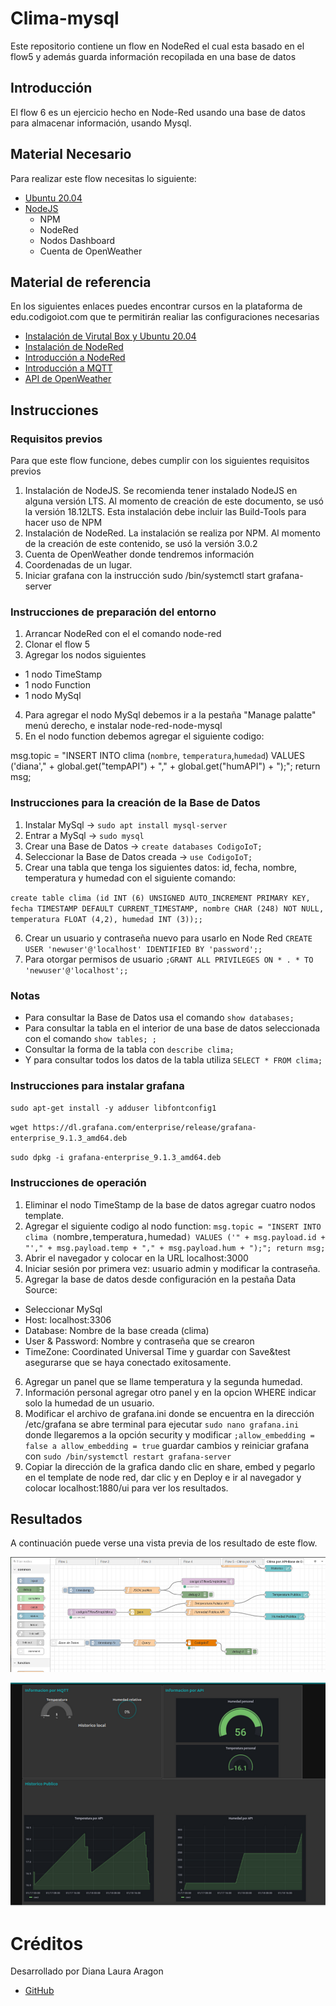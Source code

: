 # Clima-mysql
Este repositorio contiene un flow en NodeRed el cual esta basado en el flow5 y además guarda información recopilada en una base de datos

## Introducción

El flow 6 es un ejercicio hecho en Node-Red usando una base de datos para almacenar información, usando Mysql.

## Material Necesario

Para realizar este flow necesitas lo siguiente:

- [Ubuntu 20.04](https://releases.ubuntu.com/20.04/)
- [NodeJS](https://nodejs.org/es/)
    - NPM
    - NodeRed
    - Nodos Dashboard
    - Cuenta de OpenWeather

## Material de referencia

En los siguientes enlaces puedes encontrar cursos en la plataforma de edu.codigoiot.com que te permitirán realiar las configuraciones necesarias

- [Instalación de Virutal Box y Ubuntu 20.04](https://edu.codigoiot.com/course/view.php?id=812)
- [Instalación de NodeRed](https://edu.codigoiot.com/course/view.php?id=817)
- [Introducción a NodeRed](https://edu.codigoiot.com/course/view.php?id=278)
- [Introducción a MQTT](https://edu.codigoiot.com/enrol/index.php?id=851)
- [API de OpenWeather](https://openweathermap.org/api)

## Instrucciones

### Requisitos previos

Para que este flow funcione, debes cumplir con los siguientes requisitos previos

1. Instalación de NodeJS. Se recomienda tener instalado NodeJS en alguna versión LTS. Al momento de creación de este documento, se usó la versión 18.12LTS. Esta instalación debe incluir las Build-Tools para hacer uso de NPM
2. Instalación de NodeRed. La instalación se realiza por NPM. Al momento de la creación de este contenido, se usó la versión 3.0.2
3. Cuenta de OpenWeather donde tendremos información 
4. Coordenadas de un lugar.
5. Iniciar grafana con la instrucción sudo /bin/systemctl start grafana-server

### Instrucciones de preparación del entorno

1. Arrancar NodeRed con el el comando node-red
2. Clonar el flow 5 
3. Agregar los nodos siguientes 
- 1 nodo TimeStamp
- 1 nodo Function
- 1 nodo MySql
4. Para agregar el nodo MySql debemos ir a la pestaña "Manage palatte" menú derecho, e instalar node-red-node-mysql
5. En el nodo function debemos agregar el siguiente codigo:

msg.topic = "INSERT INTO clima (`nombre`, `temperatura`,`humedad`) VALUES ('diana'," + global.get("tempAPI") + "," + global.get("humAPI") + ");"; return msg;

### Instrucciones para la creación de la Base de Datos
1. Instalar MySql -> `sudo apt install mysql-server`
2. Entrar a MySql -> `sudo mysql`
3. Crear una Base de Datos ->  `create databases CodigoIoT;`
4. Seleccionar la Base de Datos creada -> `use CodigoIoT;`
5. Crear una tabla que tenga los siguientes datos: id, fecha, nombre, temperatura y humedad con el siguiente comando: 

`create table clima (id INT (6) UNSIGNED AUTO_INCREMENT PRIMARY KEY, fecha TIMESTAMP DEFAULT CURRENT_TIMESTAMP, nombre CHAR (248) NOT NULL, temperatura FLOAT (4,2), humedad INT (3));; `

6. Crear un usuario y contraseña nuevo para usarlo en Node Red
`CREATE USER 'newuser'@'localhost' IDENTIFIED BY 'password';;` 
7. Para otorgar permisos de usuario 
`;GRANT ALL PRIVILEGES ON * . * TO 'newuser'@'localhost';;` 

### Notas 
- Para consultar la Base de Datos usa el comando  `show databases;`
- Para consultar la tabla en el interior de una base de datos seleccionada con el comando  `show tables; ;`
- Consultar la forma de la tabla con  `describe clima;`
- Y para consultar todos los datos de la tabla utiliza  `SELECT * FROM clima;`

### Instrucciones para instalar grafana
`sudo apt-get install -y adduser libfontconfig1`

`wget https://dl.grafana.com/enterprise/release/grafana-enterprise_9.1.3_amd64.deb`

`sudo dpkg -i grafana-enterprise_9.1.3_amd64.deb`

### Instrucciones de operación

1. Eliminar el nodo TimeStamp de la base de datos agregar cuatro nodos template.
2. Agregar el siguiente codigo al nodo function:
`msg.topic = "INSERT INTO clima (`nombre`,`temperatura`,`humedad`) VALUES ('" + msg.payload.id + "'," + msg.payload.temp + "," + msg.payload.hum + ");"; return msg;`
3. Abrir el navegador y colocar en la URL localhost:3000
4. Iniciar sesión por primera vez: usuario admin y modificar la contraseña. 
5. Agregar la base de datos desde configuración en la pestaña Data Source:
- Seleccionar MySql
- Host: localhost:3306
- Database: Nombre de la base creada (clima)
- User & Password: Nombre y contraseña que se crearon
- TimeZone: Coordinated Universal Time y guardar con Save&test asegurarse que se haya conectado exitosamente.
6. Agregar un panel que se llame temperatura y la segunda humedad.
7. Información personal agregar otro panel y en la opcion WHERE indicar solo la humedad de un usuario. 
8. Modificar el archivo de grafana.ini donde se encuentra en la dirección /etc/grafana se abre terminal para ejecutar `sudo nano grafana.ini` donde llegaremos a la opción security y modificar `;allow_embedding = false a allow_embedding = true` guardar cambios y reiniciar grafana  con `sudo /bin/systemctl restart grafana-server`
9. Copiar la dirección de la grafica dando clic en share, embed y pegarlo en el template de node red, dar clic y en Deploy e ir al navegador y colocar localhost:1880/ui para ver los resultados. 

## Resultados

A continuación puede verse una vista previa de los resultado de este flow.

![](https://github.com/LauraGx/Clima-mysql/blob/main/flowmy.png)

![](https://github.com/LauraGx/Clima-mysql/blob/main/flowmys.png)

# Créditos

Desarrollado por Diana Laura Aragon 

- [GitHub](https://github.com/LauraGx)
